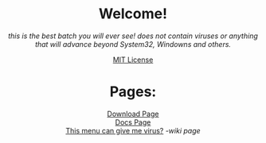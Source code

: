 <head>
<meta property="og:type" content="website"/>
<meta property="og:site_name" content="gabrielramires.github.io/MinecraftServerMenu"/>
<meta property="og:title" content="Minecraft Server Menu"/>
<meta property="og:description" content="Do you want an easy, fast and organized method to create a Minecraft Server? come and meet Minecraft Server Menu a .Batch file, very fast managing Backups, Server, Client, Moderation, Mods and Plugins!"/>
<!-- <meta property="og:image" content="WebSiteStorage/Images/icon.png"/> -->
	
<meta property="og:image" content="WebSiteStorage/Images/icon.png" />
<meta property="og:image:type" content="image/png" /> 
<meta property="og:image:width" content="400" /> 
<meta property="og:image:height" content="300" />
	
<meta content="#ffffff" data-react-helmet="true" name="theme-color"/>
<link rel="icon" href="WebSiteStorage/Images/icon.png">
</head>
<script></script>

<!-- visible part: -->

<div align="center">
<h1>Welcome!</h1>

<p><i>this is the best batch you will ever see! does not contain viruses or anything that will advance beyond System32, Windowns and others.</i></p>
	
<a href="License_Page">MIT License</a>

<h1> Pages: </h1>

<a href="Download">Download Page</a>\
<a href="Docs">Docs Page</a>\
<a href="https://github.com/gabrielramires/MinecraftServerMenu/wiki/This-menu-can-give-me-virus%3F">This menu can give me virus?</a> *-wiki page*
</div>
